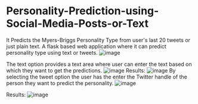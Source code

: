 # Personality-Prediction-using-Social-Media-Posts-or-Text
It Predicts the Myers-Briggs Personality Type from user's last 20 tweets or just plain text. A flask based web application where it can predict personality type using text or tweets.
![image](https://user-images.githubusercontent.com/46066576/129151451-8f61c7d6-1d82-4dfa-a155-06170649f439.png)
 
The text option provides a text area where user can enter the text based on which they want to get the predictions.
![image](https://user-images.githubusercontent.com/46066576/129151947-629c4da9-7a0e-4e57-a470-f239349d7e10.png)
Results:
![image](https://user-images.githubusercontent.com/46066576/129152122-c8e1c1ce-3e24-46a5-9007-652c2b6b66fd.png)
By selecting the tweet option the user has the enter the Twitter handle of the person they want to predict the personality.
![image](https://user-images.githubusercontent.com/46066576/129152174-8d660066-1eac-456e-9245-25f9e6e51e6a.png)

Results:
![image](https://user-images.githubusercontent.com/46066576/129152283-006b0e8b-80ff-40a0-834d-ed3f0b1c00d3.png)
